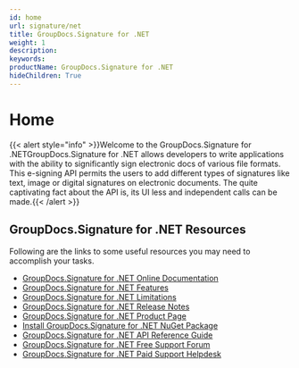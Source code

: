 ```yaml
---
id: home
url: signature/net
title: GroupDocs.Signature for .NET
weight: 1
description: 
keywords: 
productName: GroupDocs.Signature for .NET
hideChildren: True
---
```

#  Home 

{{< alert style="info" >}}Welcome to the GroupDocs.Signature for .NETGroupDocs.Signature for .NET allows developers to write applications with the ability to significantly sign electronic docs of various file formats. This e-signing API permits the users to add different types of signatures like text, image or digital signatures on electronic documents. The quite captivating fact about the API is, its UI less and independent calls can be made.{{< /alert >}}

## GroupDocs.Signature for .NET Resources

Following are the links to some useful resources you may need to accomplish your tasks.

*   [GroupDocs.Signature for .NET Online Documentation](https://docs.groupdocs.com/display/signaturenet/)
*   [GroupDocs.Signature for .NET Features](https://docs.groupdocs.com/display/signaturenet/Features+Overview)
*   [GroupDocs.Signature for .NET Limitations](https://docs.groupdocs.com/display/signaturenet/Evaluation+Limitations+and+Licensing+of+GroupDocs.Signature)
*   [GroupDocs.Signature for .NET Release Notes](https://docs.groupdocs.com/display/signaturenet/Release+Notes)
*   [GroupDocs.Signature for .NET Product Page](https://products.groupdocs.com/signature/net)
*   [Install GroupDocs.Signature for .NET NuGet Package](https://www.nuget.org/packages/GroupDocs.Signature/)
*   [GroupDocs.Signature for .NET API Reference Guide](https://apireference.groupdocs.com/net/signature)
*   [GroupDocs.Signature for .NET Free Support Forum](https://forum.groupdocs.com/c/signature)
*   [GroupDocs.Signature for .NET Paid Support Helpdesk](https://helpdesk.groupdocs.com/)
